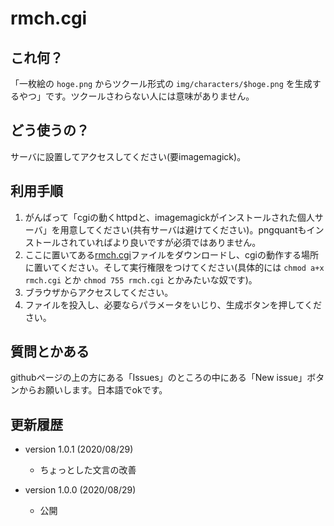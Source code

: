 # rmch.cgi

## これ何？

「一枚絵の `hoge.png` からツクール形式の `img/characters/$hoge.png` を生成するやつ」です。ツクールさわらない人には意味がありません。


## どう使うの？

サーバに設置してアクセスしてください(要imagemagick)。


## 利用手順

1. がんばって「cgiの動くhttpdと、imagemagickがインストールされた個人サーバ」を用意してください(共有サーバは避けてください)。pngquantもインストールされていればより良いですが必須ではありません。
2. ここに置いてある[rmch.cgi](https://raw.githubusercontent.com/ayamada/rmch/master/rmch.cgi)ファイルをダウンロードし、cgiの動作する場所に置いてください。そして実行権限をつけてください(具体的には `chmod a+x rmch.cgi` とか `chmod 755 rmch.cgi` とかみたいな奴です)。
3. ブラウザからアクセスしてください。
4. ファイルを投入し、必要ならパラメータをいじり、生成ボタンを押してください。


## 質問とかある

githubページの上の方にある「Issues」のところの中にある「New issue」ボタンからお願いします。日本語でokです。


## 更新履歴

- version 1.0.1 (2020/08/29)
    - ちょっとした文言の改善

- version 1.0.0 (2020/08/29)
    - 公開

